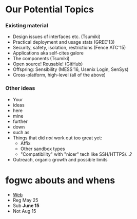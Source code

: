 # Our Potential Topics

### Existing material
* Design issues of interfaces etc. (Tsumiki)
* Practical deployment and usage stats (GREE'13)
* Security, safety, isolation, restrictions (Fence ATC'15)
* Applications aka self-cites galore
* The components (Tsumiki)
* Open source! Reusable! (GitHub)
* Offspring: Sensibility (MESS'16, Usenix Login, SenSys)
* Cross-platform, high-level (all of the above)

### Other ideas
* Your
* ideas
* here
* mine
* further
* down
* such as
* Things that did *not* work out too great yet:
  * Affix
  * Other sandbox types
  * "Compatibility" with "nicer" tech like SSH/HTTPS/...?
* Outreach, organic growth and possible limits


# fogwc abouts and whens

* [Web](https://www.fogworldcongress.com/cfp)
* Reg May 25
* Sub **June 15**
* Not Aug 15
